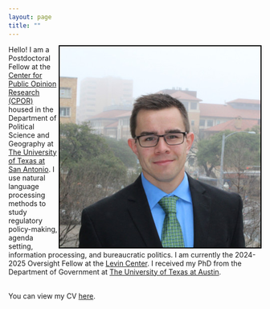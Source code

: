```yaml
---
layout: page
title: ""
---
```



<img style="float: right; border: 2px solid  black;" src="assets/me.jpg">
Hello! I am a Postdoctoral Fellow at the <a href="https://colfa.utsa.edu/political-opinion/">Center for Public Opinion Research (CPOR)</a> housed in the Department of Political Science and Geography at <a href="https://colfa.utsa.edu/polisci-geography/">The University of Texas at San Antonio</a>. I use natural language processing methods to study regulatory policy-making, agenda setting, information processing, and bureaucratic politics. I am currently the 2024-2025 Oversight Fellow at the <a href="https://www.levin-center.org/">Levin Center</a>. I received my PhD from the Department of Government at <a href="https://liberalarts.utexas.edu/government/">The University of Texas at Austin</a>.
<br>
<br>

You can view my CV [here](assets/Dye_CV_8_21_2024.pdf).
